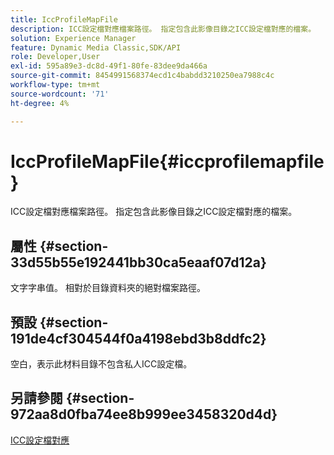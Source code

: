 ```yaml
---
title: IccProfileMapFile
description: ICC設定檔對應檔案路徑。 指定包含此影像目錄之ICC設定檔對應的檔案。
solution: Experience Manager
feature: Dynamic Media Classic,SDK/API
role: Developer,User
exl-id: 595a89e3-dc8d-49f1-80fe-83dee9da466a
source-git-commit: 8454991568374ecd1c4babdd3210250ea7988c4c
workflow-type: tm+mt
source-wordcount: '71'
ht-degree: 4%

---
```


# IccProfileMapFile{#iccprofilemapfile}

ICC設定檔對應檔案路徑。 指定包含此影像目錄之ICC設定檔對應的檔案。

## 屬性 {#section-33d55b55e192441bb30ca5eaaf07d12a}

文字字串值。 相對於目錄資料夾的絕對檔案路徑。

## 預設 {#section-191de4cf304544f0a4198ebd3b8ddfc2}

空白，表示此材料目錄不包含私人ICC設定檔。

## 另請參閱 {#section-972aa8d0fba74ee8b999ee3458320d4d}

[ICC設定檔對應](../../../../../ir-api/material-cat/image-rendering-api-ref/c-ir-material-catalog/c-ir-icc-profile-map-reference/c-ir-icc-profile-map-reference.md#concept-8c2a7d205b8544ccaa159f5b66710012)
